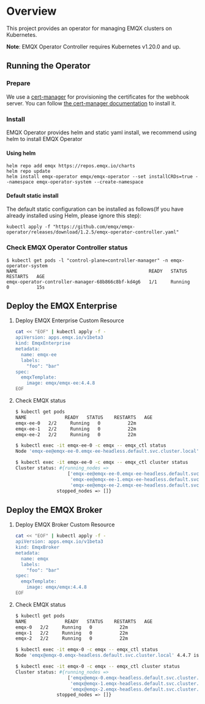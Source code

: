# Overview

This project provides an operator for managing EMQX clusters on Kubernetes.

**Note**: EMQX Operator Controller requires Kubernetes v1.20.0 and up.

## Running the Operator

### Prepare

We use a [cert-manager](https://github.com/jetstack/cert-manager) for provisioning the certificates for the webhook server. You can follow [the cert-manager documentation](https://cert-manager.io/docs/installation/) to install it.

### Install

EMQX Operator provides helm and static yaml install, we recommend using helm to install EMQX Operator

#### Using helm

 ```shell
 helm repo add emqx https://repos.emqx.io/charts
 helm repo update
 helm install emqx-operator emqx/emqx-operator --set installCRDs=true --namespace emqx-operator-system --create-namespace
 ```

#### Default static install

The default static configuration can be installed as follows(If you have already installed using Helm, please ignore this step):

```shell
kubectl apply -f "https://github.com/emqx/emqx-operator/releases/download/1.2.5/emqx-operator-controller.yaml"
```

### Check EMQX Operator Controller status

```shell
$ kubectl get pods -l "control-plane=controller-manager" -n emqx-operator-system
NAME                                                READY   STATUS    RESTARTS   AGE
emqx-operator-controller-manager-68b866c8bf-kd4g6   1/1     Running   0          15s
```

## Deploy the EMQX Enterprise

1. Deploy EMQX Enterprise Custom Resource  

   ```bash
   cat << "EOF" | kubectl apply -f -
   apiVersion: apps.emqx.io/v1beta3
   kind: EmqxEnterprise
   metadata:
     name: emqx-ee
     labels:
       "foo": "bar"
   spec:
     emqxTemplate:
       image: emqx/emqx-ee:4.4.8
   EOF
   ```

2. Check EMQX status

   ```bash  
   $ kubectl get pods  
   NAME              READY   STATUS    RESTARTS   AGE  
   emqx-ee-0   2/2     Running   0          22m  
   emqx-ee-1   2/2     Running   0          22m  
   emqx-ee-2   2/2     Running   0          22m  

   $ kubectl exec -it emqx-ee-0 -c emqx -- emqx_ctl status  
   Node 'emqx-ee@emqx-ee-0.emqx-ee-headless.default.svc.cluster.local' 4.4.7 is started  

   $ kubectl exec -it emqx-ee-0 -c emqx -- emqx_ctl cluster status  
   Cluster status: #{running_nodes =>
                      ['emqx-ee@emqx-ee-0.emqx-ee-headless.default.svc.cluster.local',
                       'emqx-ee@emqx-ee-1.emqx-ee-headless.default.svc.cluster.local',
                       'emqx-ee@emqx-ee-2.emqx-ee-headless.default.svc.cluster.local'],
                  stopped_nodes => []}
   ```


## Deploy the EMQX Broker

1. Deploy EMQX Broker Custom Resource

   ```bash
   cat << "EOF" | kubectl apply -f -
   apiVersion: apps.emqx.io/v1beta3
   kind: EmqxBroker
   metadata:
     name: emqx
     labels:
       "foo": "bar"
   spec:
     emqxTemplate:
       image: emqx/emqx:4.4.8
   EOF
   ```

2. Check EMQX status

   ```bash
   $ kubectl get pods
   NAME              READY   STATUS    RESTARTS   AGE
   emqx-0   2/2     Running   0          22m
   emqx-1   2/2     Running   0          22m
   emqx-2   2/2     Running   0          22m

   $ kubectl exec -it emqx-0 -c emqx -- emqx_ctl status
   Node 'emqx@emqx-0.emqx-headless.default.svc.cluster.local' 4.4.7 is started

   $ kubectl exec -it emqx-0 -c emqx -- emqx_ctl cluster status
   Cluster status: #{running_nodes =>
                      ['emqx@emqx-0.emqx-headless.default.svc.cluster.local',
                       'emqx@emqx-1.emqx-headless.default.svc.cluster.local',
                       'emqx@emqx-2.emqx-headless.default.svc.cluster.local'],
                  stopped_nodes => []} 
   ```
